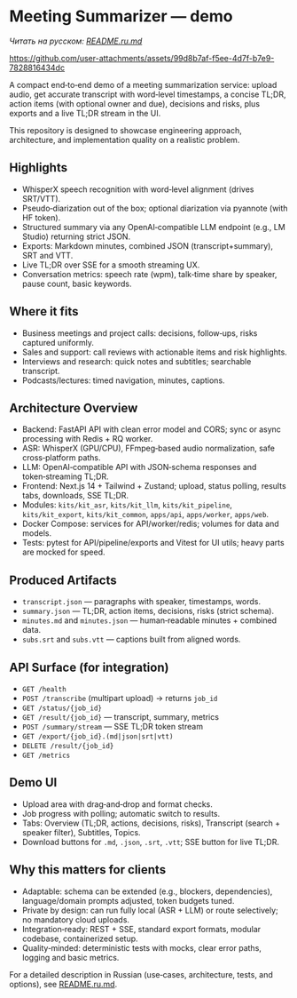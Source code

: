 # Meeting Summarizer — demo

_Читать на русском: [README.ru.md](./README.ru.md)_


https://github.com/user-attachments/assets/99d8b7af-f5ee-4d7f-b7e9-7828816434dc


A compact end‑to‑end demo of a meeting summarization service: upload audio, get accurate transcript with word‑level timestamps, a concise TL;DR, action items (with optional owner and due), decisions and risks, plus exports and a live TL;DR stream in the UI.

This repository is designed to showcase engineering approach, architecture, and implementation quality on a realistic problem.

## Highlights

- WhisperX speech recognition with word‑level alignment (drives SRT/VTT).
- Pseudo‑diarization out of the box; optional diarization via pyannote (with HF token).
- Structured summary via any OpenAI‑compatible LLM endpoint (e.g., LM Studio) returning strict JSON.
- Exports: Markdown minutes, combined JSON (transcript+summary), SRT and VTT.
- Live TL;DR over SSE for a smooth streaming UX.
- Conversation metrics: speech rate (wpm), talk‑time share by speaker, pause count, basic keywords.

## Where it fits

- Business meetings and project calls: decisions, follow‑ups, risks captured uniformly.
- Sales and support: call reviews with actionable items and risk highlights.
- Interviews and research: quick notes and subtitles; searchable transcript.
- Podcasts/lectures: timed navigation, minutes, captions.

## Architecture Overview

- Backend: FastAPI API with clean error model and CORS; sync or async processing with Redis + RQ worker.
- ASR: WhisperX (GPU/CPU), FFmpeg‑based audio normalization, safe cross‑platform paths.
- LLM: OpenAI‑compatible API with JSON‑schema responses and token‑streaming TL;DR.
- Frontend: Next.js 14 + Tailwind + Zustand; upload, status polling, results tabs, downloads, SSE TL;DR.
- Modules: `kits/kit_asr`, `kits/kit_llm`, `kits/kit_pipeline`, `kits/kit_export`, `kits/kit_common`, `apps/api`, `apps/worker`, `apps/web`.
- Docker Compose: services for API/worker/redis; volumes for data and models.
- Tests: pytest for API/pipeline/exports and Vitest for UI utils; heavy parts are mocked for speed.

## Produced Artifacts

- `transcript.json` — paragraphs with speaker, timestamps, words.
- `summary.json` — TL;DR, action items, decisions, risks (strict schema).
- `minutes.md` and `minutes.json` — human‑readable minutes + combined data.
- `subs.srt` and `subs.vtt` — captions built from aligned words.

## API Surface (for integration)

- `GET /health`
- `POST /transcribe` (multipart upload) → returns `job_id`
- `GET /status/{job_id}`
- `GET /result/{job_id}` — transcript, summary, metrics
- `POST /summary/stream` — SSE TL;DR token stream
- `GET /export/{job_id}.(md|json|srt|vtt)`
- `DELETE /result/{job_id}`
- `GET /metrics`

## Demo UI

- Upload area with drag‑and‑drop and format checks.
- Job progress with polling; automatic switch to results.
- Tabs: Overview (TL;DR, actions, decisions, risks), Transcript (search + speaker filter), Subtitles, Topics.
- Download buttons for `.md`, `.json`, `.srt`, `.vtt`; SSE button for live TL;DR.

## Why this matters for clients

- Adaptable: schema can be extended (e.g., blockers, dependencies), language/domain prompts adjusted, token budgets tuned.
- Private by design: can run fully local (ASR + LLM) or route selectively; no mandatory cloud uploads.
- Integration‑ready: REST + SSE, standard export formats, modular codebase, containerized setup.
- Quality‑minded: deterministic tests with mocks, clear error paths, logging and basic metrics.

For a detailed description in Russian (use‑cases, architecture, tests, and options), see [README.ru.md](README.ru.md).
